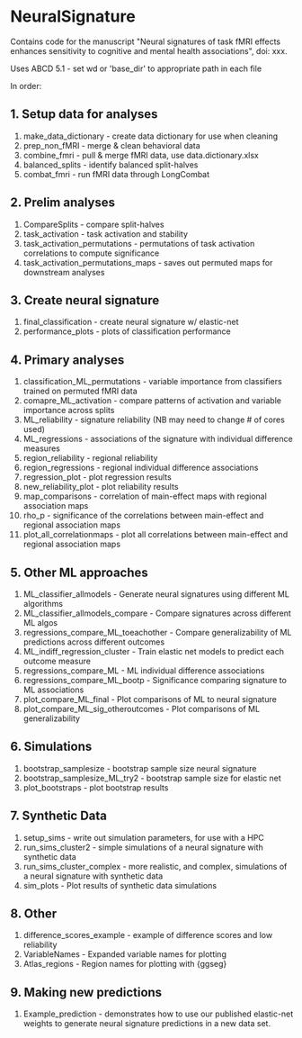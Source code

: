 # NeuralSignature

Contains code for the manuscript "Neural signatures of task fMRI effects enhances sensitivity to cognitive and mental health associations", doi: xxx. 

Uses ABCD 5.1 - set wd or 'base_dir' to appropriate path in each file

In order:


## 1. Setup data for analyses

1. make_data_dictionary - create data dictionary for use when cleaning
2. prep_non_fMRI        - merge & clean behavioral data
3. combine_fmri         - pull & merge fMRI data, use data.dictionary.xlsx
4. balanced_splits      - identify balanced split-halves 
5. combat_fmri          - run fMRI data through LongCombat

## 2. Prelim analyses

1. CompareSplits        - compare split-halves
2. task_activation      - task activation and stability
3. task_activation_permutations - permutations of task activation correlations to compute significance
4. task_activation_permutations_maps - saves out permuted maps for downstream analyses

## 3. Create neural signature

1. final_classification - create neural signature w/ elastic-net
2. performance_plots    - plots of classification performance

## 4. Primary analyses

1. classification_ML_permutations - variable importance from classifiers trained on permuted fMRI data
2. comapre_ML_activation - compare patterns of activation and variable importance across splits
3. ML_reliability       - signature reliability (NB may need to change # of cores used)
4. ML_regressions       - associations of the signature with individual difference measures
5. region_reliability   - regional reliability
6. region_regressions   - regional individual difference associations
7. regression_plot      - plot regression results
8. new_reliability_plot - plot reliability results
9. map_comparisons      - correlation of main-effect maps with regional association maps
10. rho_p                - significance of the correlations between main-effect and regional association maps
11. plot_all_correlationmaps - plot all correlations between main-effect and regional association maps

## 5. Other ML approaches

1. ML_classifier_allmodels - Generate neural signatures using different ML algorithms
2. ML_classifier_allmodels_compare - Compare signatures across different ML algos
3. regressions_compare_ML_toeachother - Compare generalizability of ML predictions across different outcomes
4. ML_indiff_regression_cluster - Train elastic net models to predict each outcome measure
5. regressions_compare_ML - ML individual difference associations
6. regressions_compare_ML_bootp - Significance comparing signature to ML associations
7. plot_compare_ML_final - Plot comparisons of ML to neural signature
8. plot_compare_ML_sig_otheroutcomes - Plot comparisons of ML generalizability

## 6. Simulations

1. bootstrap_samplesize - bootstrap sample size neural signature
2. bootstrap_samplesize_ML_try2 - bootstrap sample size for elastic net
3. plot_bootstraps      - plot bootstrap results

## 7. Synthetic Data

1. setup_sims - write out simulation parameters, for use with a HPC
2. run_sims_cluster2 - simple simulations of a neural signature with synthetic data
3. run_sims_cluster_complex - more realistic, and complex, simulations of a neural signature with synthetic data
4. sim_plots - Plot results of synthetic data simulations

## 8. Other

1. difference_scores_example - example of difference scores and low reliability
2. VariableNames - Expanded variable names for plotting 
3. Atlas_regions - Region names for plotting with {ggseg}

## 9. Making new predictions

1. Example_prediction - demonstrates how to use our published elastic-net weights to generate neural signature predictions in a new data set. 
